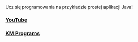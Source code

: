 Ucz się programowania na przykładzie prostej aplikacji Java!

### [YouTube](https://youtu.be/7mslW_98eNE)
### [KM Programs](https://km-programs.pl/)